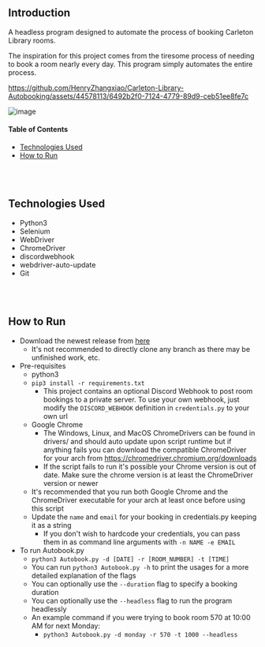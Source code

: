 ## Introduction

A headless program designed to automate the process of booking Carleton Library rooms.

The inspiration for this project comes from the tiresome process of needing to book a room nearly every day. This program simply automates the entire process.


https://github.com/HenryZhangxiao/Carleton-Library-Autobooking/assets/44578113/6492b2f0-7124-4779-89d9-ceb51ee8fe7c

![image](https://github.com/HenryZhangxiao/Carleton-Library-Autobooking/assets/44578113/c8d2dee2-45f9-4389-addb-d882f46eb5b0)

#### Table of Contents
- [Technologies Used ](#technologies)
- [How to Run ](#run)


<br></br>
## Technologies Used <a name="technologies"></a>
- Python3
- Selenium
- WebDriver
- ChromeDriver
- discordwebhook
- webdriver-auto-update
- Git


<br></br>
## How to Run <a name="run"></a>
- Download the newest release from [here](https://github.com/HenryZhangxiao/Carleton-Library-Autobooking/releases)
  - It's not recommended to directly clone any branch as there may be unfinished work, etc.
- Pre-requisites
  - python3
  - `pip3 install -r requirements.txt`
    - This project contains an optional Discord Webhook to post room bookings to a private server. To use your own webhook, just modify the `DISCORD_WEBHOOK` definition in `credentials.py` to your own url
  - Google Chrome
    - The Windows, Linux, and MacOS ChromeDrivers can be found in drivers/ and should auto update upon script runtime but if anything fails you can download the compatible ChromeDriver for your arch from https://chromedriver.chromium.org/downloads
    - If the script fails to run it's possible your Chrome version is out of date. Make sure the chrome version is at least the ChromeDriver version or newer
  - It's recommended that you run both Google Chrome and the ChromeDriver executable for your arch at least once before using this script
  - Update the `name` and `email` for your booking in credentials.py keeping it as a string
    - If you don't wish to hardcode your credentials, you can pass them in as command line arguments with `-n NAME -e EMAIL`
- To run Autobook.py
  - `python3 Autobook.py -d [DATE] -r [ROOM_NUMBER] -t [TIME]`
  - You can run `python3 Autobook.py -h` to print the usages for a more detailed explanation of the flags
  - You can optionally use the `--duration` flag to specify a booking duration
  - You can optionally use the `--headless` flag to run the program headlessly
  - An example command if you were trying to book room 570 at 10:00 AM for next Monday:
      - `python3 Autobook.py -d monday -r 570 -t 1000 --headless`
